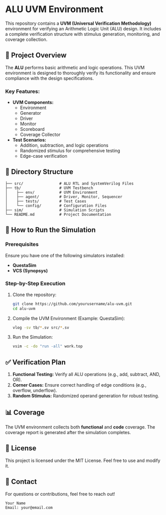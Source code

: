 # ALU UVM Environment

This repository contains a **UVM (Universal Verification Methodology)** environment for verifying an Arithmetic Logic Unit (ALU) design. It includes a complete verification structure with stimulus generation, monitoring, and coverage collection.

## 📌 Project Overview

The **ALU** performs basic arithmetic and logic operations. This UVM environment is designed to thoroughly verify its functionality and ensure compliance with the design specifications.

### Key Features:

- **UVM Components:**
  - Environment
  - Generator
  - Driver
  - Monitor
  - Scoreboard
  - Coverage Collector
- **Test Scenarios:**
  - Addition, subtraction, and logic operations
  - Randomized stimulus for comprehensive testing
  - Edge-case verification

## 📂 Directory Structure

```
├── src/                # ALU RTL and SystemVerilog Files
├── tb/                 # UVM Testbench
│    ├── env/           # UVM Environment
│    ├── agent/         # Driver, Monitor, Sequencer
│    ├── tests/         # Test Cases
│    └── config/        # Configuration Files
├── sim/                # Simulation Scripts
└── README.md           # Project Documentation
```

## 🚀 How to Run the Simulation

### Prerequisites

Ensure you have one of the following simulators installed:

- **QuestaSim**
- **VCS (Synopsys)**

### Step-by-Step Execution

1. Clone the repository:
   ```bash
   git clone https://github.com/yourusername/alu-uvm.git
   cd alu-uvm
   ```
2. Compile the UVM Environment (Example: QuestaSim):
   ```bash
   vlog -sv tb/*.sv src/*.sv
   ```
3. Run the Simulation:
   ```bash
   vsim -c -do "run -all" work.top
   ```

## ✅ Verification Plan

1. **Functional Testing:** Verify all ALU operations (e.g., add, subtract, AND, OR).
2. **Corner Cases:** Ensure correct handling of edge conditions (e.g., overflow, underflow).
3. **Random Stimulus:** Randomized operand generation for robust testing.

## 📊 Coverage

The UVM environment collects both **functional** and **code** coverage. The coverage report is generated after the simulation completes.

## 📜 License

This project is licensed under the MIT License. Feel free to use and modify it.

## 📧 Contact

For questions or contributions, feel free to reach out!

```
Your Name
Email: your@email.com
```

